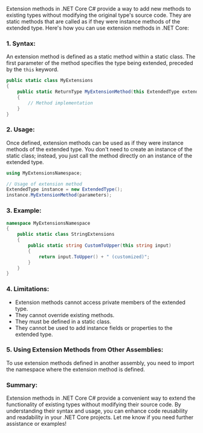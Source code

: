 Extension methods in .NET Core C# provide a way to add new methods to existing types without modifying the original type's source code. They are static methods that are called as if they were instance methods of the extended type. Here's how you can use extension methods in .NET Core:

### 1. Syntax:

An extension method is defined as a static method within a static class. The first parameter of the method specifies the type being extended, preceded by the `this` keyword.

```csharp
public static class MyExtensions
{
    public static ReturnType MyExtensionMethod(this ExtendedType extendedParameter, other parameters...)
    {
        // Method implementation
    }
}
```

### 2. Usage:

Once defined, extension methods can be used as if they were instance methods of the extended type. You don't need to create an instance of the static class; instead, you just call the method directly on an instance of the extended type.

```csharp
using MyExtensionsNamespace;

// Usage of extension method
ExtendedType instance = new ExtendedType();
instance.MyExtensionMethod(parameters);
```

### 3. Example:

```csharp
namespace MyExtensionsNamespace
{
    public static class StringExtensions
    {
        public static string CustomToUpper(this string input)
        {
            return input.ToUpper() + " (customized)";
        }
    }
}
```

### 4. Limitations:

- Extension methods cannot access private members of the extended type.
- They cannot override existing methods.
- They must be defined in a static class.
- They cannot be used to add instance fields or properties to the extended type.

### 5. Using Extension Methods from Other Assemblies:

To use extension methods defined in another assembly, you need to import the namespace where the extension method is defined.

### Summary:

Extension methods in .NET Core C# provide a convenient way to extend the functionality of existing types without modifying their source code. By understanding their syntax and usage, you can enhance code reusability and readability in your .NET Core projects. Let me know if you need further assistance or examples!